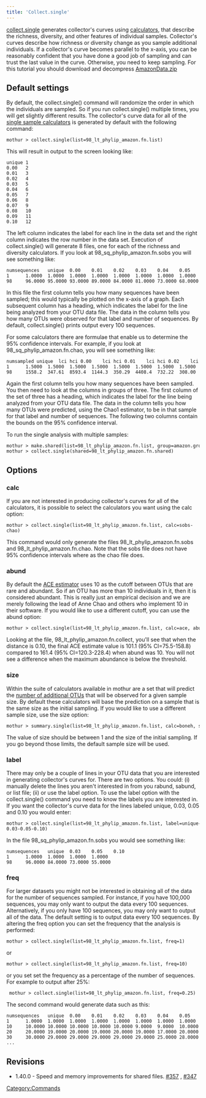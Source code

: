 ```yaml
---
title: 'Collect.single'
---
```

[collect.single](collect.single) generates collector\'s
curves using [calculators](calculators), that describe the
richness, diversity, and other features of individual samples.
Collector\'s curves describe how richness or diversity change as you
sample additional individuals. If a collector\'s curve becomes parallel
to the x-axis, you can be reasonably confident that you have done a good
job of sampling and can trust the last value in the curve. Otherwise,
you need to keep sampling. For this tutorial you should download and
decompress [AmazonData.zip](Media:AmazonData.zip)


## Default settings

By default, the collect.single() command will randomize the order in
which the individuals are sampled. So if you run collect.single()
multiple times, you will get slightly different results. The
collector\'s curve data for all of the [single sample
calculators](single_sample_calculators) is generated by
default with the following command:

    mothur > collect.single(list=98_lt_phylip_amazon.fn.list)

This will result in output to the screen looking like:

    unique 1
    0.00   2
    0.01   3
    0.02   4
    0.03   5
    0.04   6
    0.05   7
    0.06   8
    0.07   9
    0.08   10
    0.09   11
    0.10   12

The left column indicates the label for each line in the data set and
the right column indicates the row number in the data set. Execution of
collect.single() will generate 8 files, one for each of the richness and
diversity calculators. If you look at 98\_sq\_phylip\_amazon.fn.sobs you
will see something like:

    numsequences   unique  0.00    0.01    0.02    0.03    0.04    0.05    0.06    0.07    0.08    0.09    0.10
    1      1.0000  1.0000  1.0000  1.0000  1.0000  1.0000  1.0000  1.0000  1.0000  1.0000  1.0000  1.0000
    98     96.0000 95.0000 93.0000 89.0000 84.0000 81.0000 73.0000 68.0000 66.0000 59.0000 57.0000 55.0000

In this file the first column tells you how many sequences have been
sampled; this would typically be plotted on the x-axis of a graph. Each
subsequent column has a heading, which indicates the label for the line
being analyzed from your OTU data file. The data in the column tells you
how many OTUs were observed for that label and number of sequences. By
default, collect.single() prints output every 100 sequences.

For some calculators there are formulae that enable us to determine the
95% confidence intervals. For example, if you look at
98\_sq\_phylip\_amazon.fn.chao, you will see something like:

    numsampled unique  lci hci 0.00    lci hci 0.01    lci hci 0.02    lci hci 
    1      1.5000  1.5000  1.5000  1.5000  1.5000  1.5000  1.5000  1.5000  1.5000  1.5000  1.5000  1.5000
    98     1558.2  347.61  8593.4  1144.3  350.29  4408.4  732.22  308.00  1993.5  1255.7  288.40  6914.9

Again the first column tells you how many sequences have been sampled.
You then need to look at the columns in groups of three. The first
column of the set of three has a heading, which indicates the label for
the line being analyzed from your OTU data file. The data in the column
tells you how many OTUs were predicted, using the Chao1 estimator, to be
in that sample for that label and number of sequences. The following two
columns contain the bounds on the 95% confidence interval.

To run the single analysis with multiple samples:

    mothur > make.shared(list=98_lt_phylip_amazon.fn.list, group=amazon.groups)
    mothur > collect.single(shared=98_lt_phylip_amazon.fn.shared)

## Options

### calc

If you are not interested in producing collector\'s curves for all of
the calculators, it is possible to select the calculators you want using
the calc option:

    mothur > collect.single(list=98_lt_phylip_amazon.fn.list, calc=sobs-chao)

This command would only generate the files
98\_lt\_phylip\_amazon.fn.sobs and 98\_lt\_phylip\_amazon.fn.chao. Note
that the sobs file does not have 95% confidence intervals where as the
chao file does.

### abund

By default the [ACE estimator](ACE_estimator) uses 10 as the
cutoff between OTUs that are rare and abundant. So if an OTU has more
than 10 individuals in it, then it is considered abundant. This is
really just an empirical decision and we are merely following the lead
of Anne Chao and others who implement 10 in their software. If you would
like to use a different cutoff, you can use the abund option:

    mothur > collect.single(list=98_lt_phylip_amazon.fn.list, calc=ace, abund=5)

Looking at the file, 98\_lt\_phylip\_amazon.fn.collect, you\'ll see that
when the distance is 0.10, the final ACE estimate value is 101.1 (95%
CI=75.5-158.8) compared to 161.4 (95% CI=120.3-228.4) when abund was 10.
You will not see a difference when the maximum abundance is below the
threshold.

### size

Within the suite of calculators available in mothur are a set that will
predict the [number of additional
OTUs](Calculators#Estimates_of_number_of_additional_OTUs_observed_with_extra_sampling)
that will be observed for a given sample size. By default these
calculators will base the prediction on a sample that is the same size
as the initial sampling. If you would like to use a different sample
size, use the size option:

    mothur > summary.single(list=98_lt_phylip_amazon.fn.list, calc=boneh, size=50)

The value of size should be between 1 and the size of the initial
sampling. If you go beyond those limits, the default sample size will be
used.

### label

There may only be a couple of lines in your OTU data that you are
interested in generating collector\'s curves for. There are two options.
You could: (i) manually delete the lines you aren\'t interested in from
you rabund, sabund, or list file; (ii) or use the label option. To use
the label option with the collect.single() command you need to know the
labels you are interested in. If you want the collector\'s curve data
for the lines labeled unique, 0.03, 0.05 and 0.10 you would enter:

    mothur > collect.single(list=98_lt_phylip_amazon.fn.list, label=unique-0.03-0.05-0.10)

In the file 98\_sq\_phylip\_amazon.fn.sobs you would see something like:

    numsequences   unique  0.03    0.05    0.10
    1      1.0000  1.0000  1.0000  1.0000
    98     96.0000 84.0000 73.0000 55.0000

### freq

For larger datasets you might not be interested in obtaining all of the
data for the number of sequences sampled. For instance, if you have
100,000 sequences, you may only want to output the data every 100
sequences. Alternatively, if you only have 100 sequences, you may only
want to output all of the data. The default setting is to output data
every 100 sequences. By altering the freq option you can set the
frequency that the analysis is performed:

    mothur > collect.single(list=98_lt_phylip_amazon.fn.list, freq=1)

or

    mothur > collect.single(list=98_lt_phylip_amazon.fn.list, freq=10)

or you set set the frequency as a percentage of the number of sequences.
For example to output after 25%:

     mothur > collect.single(list=98_lt_phylip_amazon.fn.list, freq=0.25)

The second command would generate data such as this:

    numsequences   unique  0.00    0.01    0.02    0.03    0.04    0.05    0.06    0.07    0.08    0.09    0.10
    1      1.0000  1.0000  1.0000  1.0000  1.0000  1.0000  1.0000  1.0000  1.0000  1.0000  1.0000  1.0000
    10     10.0000 10.0000 10.0000 10.0000 10.0000 9.0000  9.0000  10.0000 9.0000  8.0000  10.0000 9.0000
    20     20.0000 19.0000 20.0000 19.0000 20.0000 19.0000 17.0000 20.0000 19.0000 15.0000 18.0000 19.0000
    30     30.0000 29.0000 29.0000 29.0000 29.0000 29.0000 25.0000 28.0000 27.0000 21.0000 25.0000 25.0000
    ...

## Revisions

-   1.40.0 - Speed and memory improvements for shared files.
    [\#357](https://github.com/mothur/mothur/issues/357) ,
    [\#347](https://github.com/mothur/mothur/issues/347)

[Category:Commands](Category:Commands)
